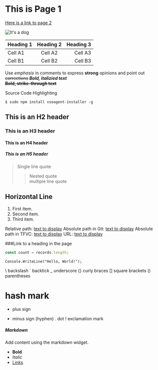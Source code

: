 # This is Page 1

[Here is a link to page 2](./page2.md)

![It's a dog](https://encrypted-tbn0.gstatic.com/images?q=tbn:ANd9GcSSD0f8BoMDm2mkdomOmIxAQd-q8ejBrnsYfE_0A6WrfTYwDX7GWQS1eiGo)

| Heading 1 | Heading 2 | Heading 3 |  
|-----------|:-----------:|-----------:|  
| Cell A1 | Cell A2 | Cell A3 |  
| Cell B1 | Cell B2 | Cell B3 |  

Use _emphasis_ in comments to express **strong** opinions and point out ~~corrections~~ 
**_Bold, italizied text_**  
**~~Bold, strike-through text~~**

Source Code Highlighting
```
$ sudo npm install vsoagent-installer -g  
```

## This is an H2 header
### This is an H3 header
#### This is an H4 header
##### This is an H5 header



> Single line quote
>> Nested quote   
> multiple line
> quote

Horizontal Line
----

1. First item.
2. Second item.
3. Third item.

Relative path: [text to display](./target.md) 
Absolute path in Git: [text to display](/folder/target.md) 
Absolute path in TFVC: [text to display]($/project/folder/target.md)
URL: [text to display](http://address.com) 

###Link to a heading in the page



```js
const count = records.length;
```

```
Console.WriteLine("Hello, World!");
```


\ backslash 
` backtick
_ underscore
{} curly braces 
[] square brackets
() parentheses
# hash mark 
+ plus sign
- minus sign (hyphen)
. dot 
! exclamation mark

##### Markdown
Add content using the markdown widget.
- **Bold**
- *Italic*
- [Links]()